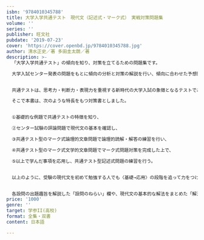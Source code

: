 ```yaml
---
isbn: '9784010345788'
title: 大学入学共通テスト　現代文（記述式・マーク式）　実戦対策問題集
volume: ''
series: ''
publisher: 旺文社
pubdate: '2019-07-23'
cover: 'https://cover.openbd.jp/9784010345788.jpg'
author: 清水正史／著 多田圭太朗／著
description: >-
  「大学入学共通テスト」の傾向を知り、対策を立てるための問題集です。

  大学入試センター発表の問題をもとに傾向の分析と対策の解説を行い、傾向に合わせた予想問題を解くことで対策を身につけられます。


  共通テストは、思考力・判断力・表現力を重視する新時代の大学入試の象徴となるテストであり、従来の現代文の力を基盤にしながらも、内容・形式面でこれまでとは異なる出題のしかたがなされます。

  そこで本書は、次のような特長をもつ対策書としました。


  ①基礎的な例題で共通テストの特徴を知り、

  ②センター試験の評論問題で現代文の基本を確認し、

  ③共通テスト型のマーク式論理的文章問題で論理的読解・解答の練習を行い、

  ④共通テスト型のマーク式文学的文章問題でマーク式問題対策を完成した上で、

  ⑤以上で学んだ事項を応用し、共通テスト型記述式問題の練習を行う。


  以上のように、受験の現代文を初めて勉強する人でも〈基礎→応用〉の段階を追って力をつけ、共通テスト対策を完成できるようになっています。


  各設問の出題趣旨を解説した「設問のねらい」欄や、現代文の基本的な解法をまとめた「解法のポイント」欄等の特設欄も掲載しました。
price: '1000'
genre: ''
target: 学参II(高校)
format: 全集・双書
content: 日本語

---
```

